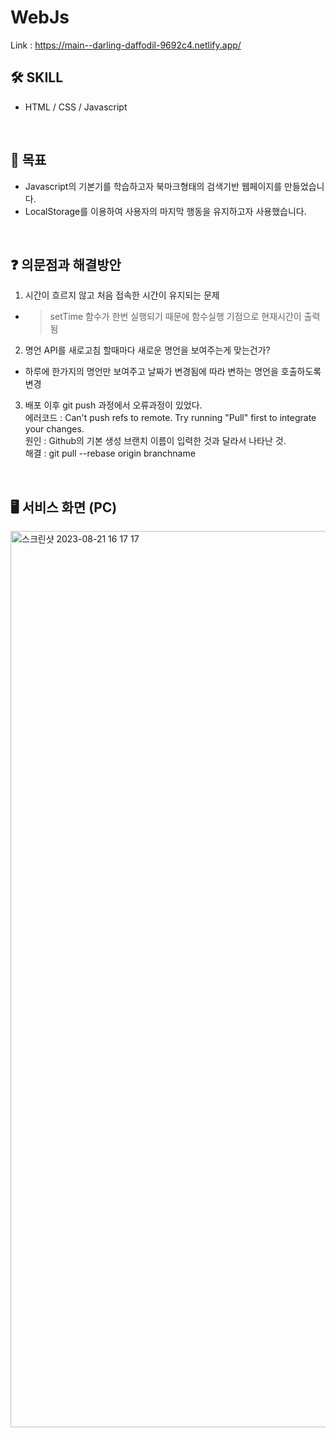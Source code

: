 # WebJs
Link : https://main--darling-daffodil-9692c4.netlify.app/
## 🛠 SKILL

- HTML / CSS / Javascript

<br/>

## 🎯 목표

- Javascript의 기본기를 학습하고자 북마크형태의 검색기반 웹페이지를 만들었습니다.
- LocalStorage를 이용하여 사용자의 마지막 행동을 유지하고자 사용했습니다.

<br/>

## ❓ 의문점과 해결방안

1. 시간이 흐르지 않고 처음 접속한 시간이 유지되는 문제

- > setTime 함수가 한번 실행되기 때문에 함수실행 기점으로 현재시간이 출력됨

2. 명언 API를 새로고침 할때마다 새로운 명언을 보여주는게 맞는건가?

- 하루에 한가지의 명언만 보여주고 날짜가 변경됨에 따라 변하는 명언을 호출하도록 변경

3. 배포 이후 git push 과정에서 오류과정이 있었다. <br/>
   에러코드 : Can't push refs to remote. Try running "Pull" first to integrate your changes. <br/>
   원인 : Github의 기본 생성 브랜치 이름이 입력한 것과 달라서 나타난 것. <br/>
   해결 : git pull --rebase origin branchname

<br/>

## 🖥 서비스 화면 (PC)

<img width="1434" alt="스크린샷 2023-08-21 16 17 17" src="https://github.com/GilhwanE/WebJs/assets/63918911/02c97908-91ee-47d5-8bde-165a6e897156">
